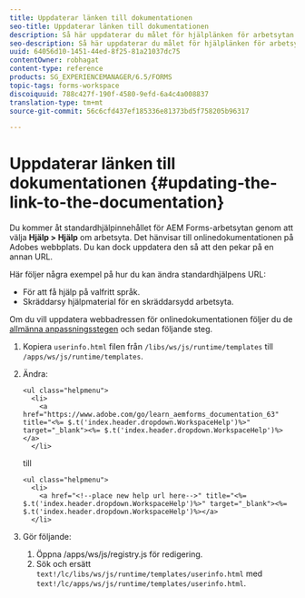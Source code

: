 ```yaml
---
title: Uppdaterar länken till dokumentationen
seo-title: Uppdaterar länken till dokumentationen
description: Så här uppdaterar du målet för hjälplänken för arbetsytan i AEM Forms-arbetsytan så att den pekar på den anpassade dokumentationslänken.
seo-description: Så här uppdaterar du målet för hjälplänken för arbetsytan i AEM Forms-arbetsytan så att den pekar på den anpassade dokumentationslänken.
uuid: 64056d10-1451-44ed-8f25-81a21037dc75
contentOwner: robhagat
content-type: reference
products: SG_EXPERIENCEMANAGER/6.5/FORMS
topic-tags: forms-workspace
discoiquuid: 788c427f-190f-4580-9efd-6a4c4a008837
translation-type: tm+mt
source-git-commit: 56c6cfd437ef185336e81373bd5f758205b96317

---
```



# Uppdaterar länken till dokumentationen {#updating-the-link-to-the-documentation}

Du kommer åt standardhjälpinnehållet för AEM Forms-arbetsytan genom att välja **Hjälp > Hjälp** om arbetsyta. Det hänvisar till onlinedokumentationen på Adobes webbplats. Du kan dock uppdatera den så att den pekar på en annan URL.

Här följer några exempel på hur du kan ändra standardhjälpens URL:

* För att få hjälp på valfritt språk.
* Skräddarsy hjälpmaterial för en skräddarsydd arbetsyta.

Om du vill uppdatera webbadressen för onlinedokumentationen följer du de [allmänna anpassningsstegen](/help/forms/using/generic-steps-html-workspace-customization.md) och sedan följande steg.

1. Kopiera `userinfo.html` filen från `/libs/ws/js/runtime/templates` till `/apps/ws/js/runtime/templates`.
1. Ändra:

   ```
   <ul class="helpmenu">
     <li>
       <a href="https://www.adobe.com/go/learn_aemforms_documentation_63" title="<%= $.t('index.header.dropdown.WorkspaceHelp')%>" target="_blank"><%= $.t('index.header.dropdown.WorkspaceHelp')%></a>
     </li>
   ```

   till

   ```
   <ul class="helpmenu">
     <li>
       <a href="<!--place new help url here-->" title="<%= $.t('index.header.dropdown.WorkspaceHelp')%>" target="_blank"><%= $.t('index.header.dropdown.WorkspaceHelp')%></a>
     </li>
   ```

1. Gör följande:

   1. Öppna /apps/ws/js/registry.js för redigering.
   1. Sök och ersätt `text!/lc/libs/ws/js/runtime/templates/userinfo.html` med `text!/lc/apps/ws/js/runtime/templates/userinfo.html`.
